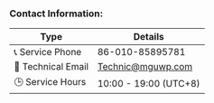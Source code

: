 ### Contact Information:

| Type            | Details               |
|-----------------|-----------------------|
| 📞 Service Phone | 86-010-85895781       |
| 📧 Technical Email | Technic@mguwp.com     |
| 🕒 Service Hours | 10:00 - 19:00 (UTC+8) |